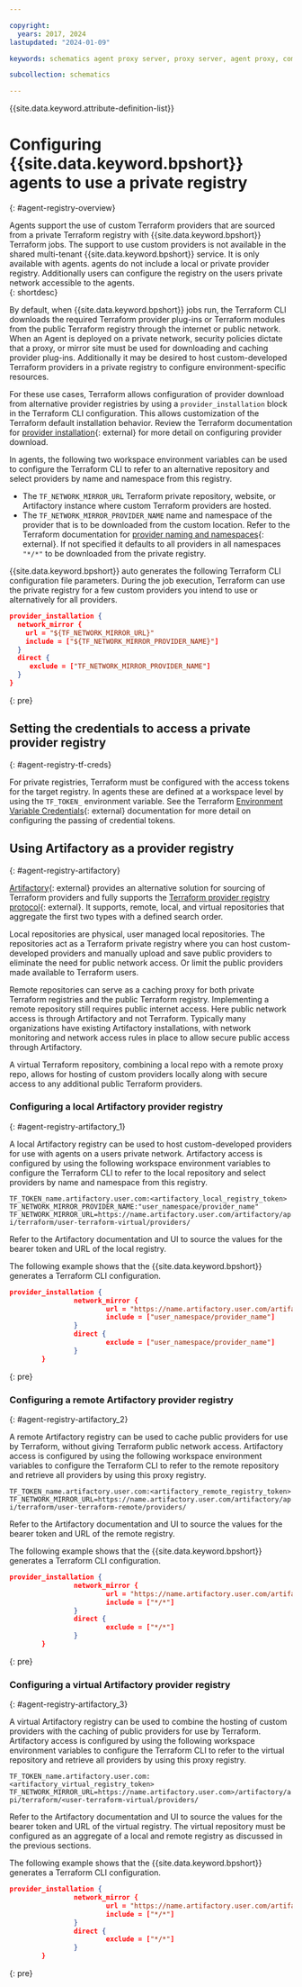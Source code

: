 ```yaml
---

copyright:
  years: 2017, 2024
lastupdated: "2024-01-09"

keywords: schematics agent proxy server, proxy server, agent proxy, command-line, api, ui

subcollection: schematics

---
```


{{site.data.keyword.attribute-definition-list}}

# Configuring {{site.data.keyword.bpshort}} agents to use a private registry
{: #agent-registry-overview}

Agents support the use of custom Terraform providers that are sourced from a private Terraform registry with {{site.data.keyword.bpshort}} Terraform jobs. The support to use custom providers is not available in the shared multi-tenant {{site.data.keyword.bpshort}} service. It is only available with agents. agents do not include a local or private provider registry. Additionally users can configure the registry on the users private network accessible to the agents.  
{: shortdesc}

By default, when {{site.data.keyword.bpshort}} jobs run, the Terraform CLI downloads the required Terraform provider plug-ins or Terraform modules from the public Terraform registry through the internet or public network. When an Agent is deployed on a private network, security policies dictate that a proxy, or mirror site must be used for downloading and caching provider plug-ins. Additionally it may be desired to host custom-developed Terraform providers in a private registry to configure environment-specific resources.

For these use cases, Terraform allows configuration of provider download from alternative provider registries by using a `provider_installation` block in the Terraform CLI configuration. This allows customization of the Terraform default installation behavior. Review the Terraform documentation for [provider installation](https://developer.hashicorp.com/terraform/cli/config/config-file#provider-installation){: external} for more detail on configuring provider download. 

In agents, the following two workspace environment variables can be used to configure the Terraform CLI to refer to an alternative repository and select providers by name and namespace from this registry.  


- The `TF_NETWORK_MIRROR_URL` Terraform private repository, website, or Artifactory instance where custom Terraform providers are hosted.
- The `TF_NETWORK_MIRROR_PROVIDER_NAME` name and namespace of the provider that is to be downloaded from the custom location. Refer to the Terraform documentation for [provider naming and namespaces](https://developer.hashicorp.com/terraform/language/providers/requirements#names-and-addresses){: external}. If not specified it defaults to all providers in all namespaces `"*/*"` to be downloaded from the private registry. 

{{site.data.keyword.bpshort}} auto generates the following Terraform CLI configuration file parameters. During the job execution, Terraform can use the private registry for a few custom providers you intend to use or alternatively for all providers. 

```json
provider_installation {
  network_mirror {
    url = "${TF_NETWORK_MIRROR_URL}"
    include = ["${TF_NETWORK_MIRROR_PROVIDER_NAME}"]
  }
  direct {
     exclude = ["TF_NETWORK_MIRROR_PROVIDER_NAME"]
  }
}
```
{: pre}

## Setting the credentials to access a private provider registry
{: #agent-registry-tf-creds}


For private registries, Terraform must be configured with the access tokens for the target registry. In agents these are defined at a workspace level by using the `TF_TOKEN_` environment variable. See the Terraform [Environment Variable Credentials](https://developer.hashicorp.com/terraform/cli/config/config-file#environment-variable-credentials){: external} documentation for more detail on configuring the passing of credential tokens.  

## Using Artifactory as a provider registry
{: #agent-registry-artifactory}

[Artifactory](https://jfrog.com/artifactory/){: external} provides an alternative solution for sourcing of Terraform providers and fully supports the [Terraform provider registry protocol](https://developer.hashicorp.com/terraform/internals/provider-registry-protocol){: external}. It supports, remote, local, and virtual repositories that aggregate the first two types with a defined search order.   

Local repositories are physical, user managed local repositories. The repositories act as a Terraform private registry where you can host custom-developed providers and manually upload and save public providers to eliminate the need for public network access. Or limit the public providers made available to Terraform users. 

Remote repositories can serve as a caching proxy for both private Terraform registries and the public Terraform registry. Implementing a remote repository still requires public internet access. Here public network access is through Artifactory and not Terraform. Typically many organizations have existing Artifactory installations, with network monitoring and network access rules in place to allow secure public access through Artifactory.    

A virtual Terraform repository, combining a local repo with a remote proxy repo, allows for hosting of custom providers locally along with secure access to any additional public Terraform providers. 


### Configuring a local Artifactory provider registry  
{: #agent-registry-artifactory_1}


A local Artifactory registry can be used to host custom-developed providers for use with agents on a users private network. Artifactory access is configured by using the following workspace environment variables to configure the Terraform CLI to refer to the local repository and select providers by name and namespace from this registry.  

`TF_TOKEN_name.artifactory.user.com:<artifactory_local_registry_token>`
`TF_NETWORK_MIRROR_PROVIDER_NAME:"user_namespace/provider_name"`
`TF_NETWORK_MIRROR_URL=https://name.artifactory.user.com/artifactory/api/terraform/user-terraform-virtual/providers/`

Refer to the Artifactory documentation and UI to source the values for the bearer token and URL of the local registry.  

The following example shows that the {{site.data.keyword.bpshort}} generates a Terraform CLI configuration. 

```json
provider_installation {
                network_mirror {
                        url = "https://name.artifactory.user.com/artifactory/api/terraform/user-terraform-local/providers/"
                        include = ["user_namespace/provider_name"]
                }
                direct {
                        exclude = ["user_namespace/provider_name"]
                }
        }
```
{: pre}

### Configuring a remote Artifactory provider registry 
{: #agent-registry-artifactory_2}


A remote Artifactory registry can be used to cache public providers for use by Terraform, without giving Terraform public network access. Artifactory access is configured by using the following workspace environment variables to configure the Terraform CLI to refer to the remote repository and retrieve all providers by using this proxy registry.  

`TF_TOKEN_name.artifactory.user.com:<artifactory_remote_registry_token>`
`TF_NETWORK_MIRROR_URL=https://name.artifactory.user.com/artifactory/api/terraform/user-terraform-remote/providers/`

Refer to the Artifactory documentation and UI to source the values for the bearer token and URL of the remote registry.  

The following example shows that the {{site.data.keyword.bpshort}} generates a Terraform CLI configuration.

```json
provider_installation {
                network_mirror {
                        url = "https://name.artifactory.user.com/artifactory/api/terraform/user-terraform-remote/providers/"
                        include = ["*/*"]
                }
                direct {
                        exclude = ["*/*"]
                }
        }
```
{: pre}

### Configuring a virtual Artifactory provider registry
{: #agent-registry-artifactory_3}


A virtual Artifactory registry can be used to combine the hosting of custom providers with the caching of public providers for use by Terraform. Artifactory access is configured by using the following workspace environment variables to configure the Terraform CLI to refer to the virtual repository and retrieve all providers by using this proxy registry.  

`TF_TOKEN_name.artifactory.user.com:<artifactory_virtual_registry_token>`
`TF_NETWORK_MIRROR_URL=https://name.artifactory.user.com>/artifactory/api/terraform/<user-terraform-virtual/providers/`

Refer to the Artifactory documentation and UI to source the values for the bearer token and URL of the virtual registry. The virtual repository must be configured as an aggregate of a local and remote registry as discussed in the previous sections.    

The following example shows that the {{site.data.keyword.bpshort}} generates a Terraform CLI configuration.

```json
provider_installation {
                network_mirror {
                        url = "https://name.artifactory.user.com/artifactory/api/terraform/user-terraform-virtual/providers/"
                        include = ["*/*"]
                }
                direct {
                        exclude = ["*/*"]
                }
        }
```
{: pre}